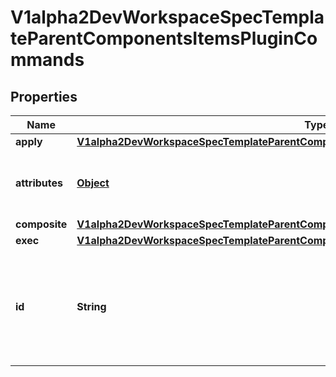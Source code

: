 

# V1alpha2DevWorkspaceSpecTemplateParentComponentsItemsPluginCommands

## Properties

Name | Type | Description | Notes
------------ | ------------- | ------------- | -------------
**apply** | [**V1alpha2DevWorkspaceSpecTemplateParentComponentsItemsPluginCommandsItemsApply**](V1alpha2DevWorkspaceSpecTemplateParentComponentsItemsPluginCommandsItemsApply.md) |  |  [optional]
**attributes** | [**Object**](.md) | Map of implementation-dependant free-form YAML attributes. |  [optional]
**composite** | [**V1alpha2DevWorkspaceSpecTemplateParentComponentsItemsPluginCommandsItemsComposite**](V1alpha2DevWorkspaceSpecTemplateParentComponentsItemsPluginCommandsItemsComposite.md) |  |  [optional]
**exec** | [**V1alpha2DevWorkspaceSpecTemplateParentComponentsItemsPluginCommandsItemsExec**](V1alpha2DevWorkspaceSpecTemplateParentComponentsItemsPluginCommandsItemsExec.md) |  |  [optional]
**id** | **String** | Mandatory identifier that allows referencing this command in composite commands, from a parent, or in events. | 



